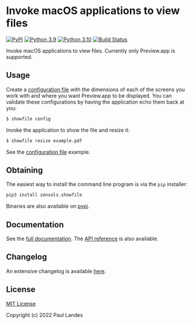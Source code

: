 # Invoke macOS applications to view files

[![PyPI][pypi-badge]][pypi-link]
[![Python 3.9][python39-badge]][python39-link]
[![Python 3.10][python310-badge]][python310-link]
[![Build Status][build-badge]][build-link]

Invoke macOS applications to view files.  Currently only Preview.app is
supported.


## Usage

Create a [configuration file] with the dimensions of each of the screens you
work with and where you want Preview.app to be displayed.  You can validate
these configurations by having the application echo them back at you:

```bash
$ showfile config
```

Invoke the application to show the file and resize it:

```bash
$ showfile resize example.pdf
```


See the [configuration file] example.


## Obtaining

The easiest way to install the command line program is via the `pip` installer:
```bash
pip3 install zensols.showfile
```

Binaries are also available on [pypi].


## Documentation

See the [full documentation](https://plandes.github.io/showfile/index.html).
The [API reference](https://plandes.github.io/showfile/api.html) is also
available.


## Changelog

An extensive changelog is available [here](CHANGELOG.md).


## License

[MIT License](LICENSE.md)

Copyright (c) 2022 Paul Landes


<!-- links -->
[pypi]: https://pypi.org/project/zensols.showfile/
[pypi-link]: https://pypi.python.org/pypi/zensols.showfile
[pypi-badge]: https://img.shields.io/pypi/v/zensols.showfile.svg
[python39-badge]: https://img.shields.io/badge/python-3.9-blue.svg
[python39-link]: https://www.python.org/downloads/release/python-390
[python310-badge]: https://img.shields.io/badge/python-3.10-blue.svg
[python310-link]: https://www.python.org/downloads/release/python-310
[build-badge]: https://github.com/plandes/showfile/workflows/CI/badge.svg
[build-link]: https://github.com/plandes/showfile/actions

[configuration file]: test-resources/showfile.conf
